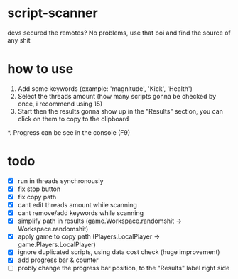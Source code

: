 # script-scanner
devs secured the remotes? No problems, use that boi and find the source of any shit

# how to use
1. Add some keywords (example: 'magnitude', 'Kick', 'Health')
2. Select the threads amount (how many scripts gonna be checked by once, i recommend using 15)
3. Start then the results gonna show up in the "Results" section, you can click on them to copy to the clipboard

*. Progress can be see in the console (F9)

# todo
- [x] run in threads synchronously
- [x] fix stop button
- [x] fix copy path
- [x] cant edit threads amount while scanning
- [x] cant remove/add keywords while scanning
- [x] simplify path in results (game.Workspace.randomshit -> Workspace.randomshit)
- [x] apply game to copy path (Players.LocalPlayer -> game.Players.LocalPlayer)
- [x] ignore duplicated scripts, using data cost check (huge improvement)
- [x] add progress bar & counter
- [ ] probly change the progress bar position, to the "Results" label right side
